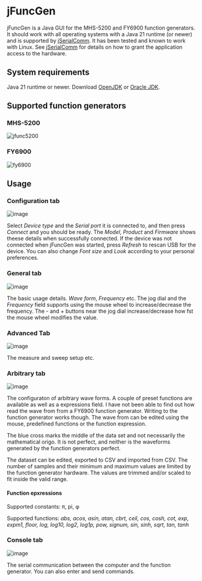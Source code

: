 # jFuncGen

jFuncGen is a Java GUI for the MHS-5200 and FY6900 function generators.
It should work with all operating systems with a Java 21 runtime (or newer) and is supported by [jSerialComm](https://fazecast.github.io/jSerialComm/).
It has been tested and known to work with Linux. See [jSerialComm](https://fazecast.github.io/jSerialComm/) for details on how to grant the application access to the hardware.

## System requirements

Java 21 runtime or newer. Download [OpenJDK](http://adoptopenjdk.net/) or [Oracle JDK](http://java.oracle.com).

## Supported function generators

### MHS-5200
![jfunc5200](https://github.com/user-attachments/assets/dab51a97-57f2-4c5b-a644-3dbb2cb3db44)

### FY6900
![fy6900](https://github.com/user-attachments/assets/a89edf51-44c2-41a4-888a-a1b79b7982e7)

## Usage

### Configuration tab

![image](https://github.com/user-attachments/assets/a6b240b4-5e04-4431-aab3-585f67030e1a)

Select *Device type* and the *Serial port* it is connected to, and then press *Connect* and you should be ready.
The *Model*, *Product* and *Firmware* shows theese details when successfully connected.
If the device was not connected when jFuncGen was started, press *Refresh* to rescan USB for the device.
You can also change *Font size* and *Look* according to your personal preferences.

### General tab

![image](https://github.com/user-attachments/assets/429e61f4-23f8-4467-89f3-65d1c9231fed)

The basic usage details. *Wave form*, *Frequency* etc. The jog dial and the *Frequency* field supports using the mouse wheel to increase/decrease the frequency.
The - and + buttons near the jog dial increase/decrease how fst the mouse wheel modifies the value.

### Advanced Tab

![image](https://github.com/user-attachments/assets/53a0d576-35e9-4b3a-9aa3-08cf9a522f38)

The measure and sweep setup etc.

### Arbitrary tab

![image](https://github.com/user-attachments/assets/16fe096b-da81-4bdf-ba64-48100333f628)

The configuraton of arbitrary wave forms. A couple of preset functions are available as well as a expressions field.
I have not been able to find out how read the wave from from a FY6900 function generator. Writing to the function generator works though.
The wave from can be edited using the mouse, predefined functions or the function expression.

The blue cross marks the middle of the data set and not necessarily the mathematical origo.
It is not perfect, and neither is the waveforms generated by the function generators perfect.

The dataset can be edited, exported to CSV and imported from CSV. The number of samples and their minimum and maximum values are limited by the function generator hardware.
The values are trimmed and/or scaled to fit inside the valid range.

#### Function epxressions

Supported constants: &pi;, pi, &phi; 

Supported functions: _abs, acos, asin, atan, cbrt, ceil, cos, cosh, cot, exp, expm1, floor, log, log10, log2, log1p, pow, signum, sin, sinh, sqrt, tan, tanh_

### Console tab

![image](https://github.com/user-attachments/assets/bd12c787-eabc-4c5e-9eeb-a3cacb4222c6)

The serial communication between the computer and the function generator. You can also enter and send commands.

